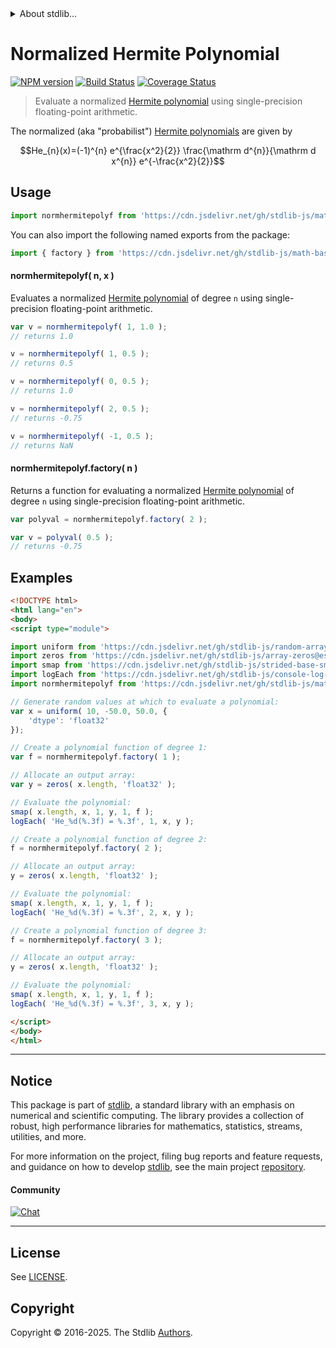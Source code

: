 <!--

@license Apache-2.0

Copyright (c) 2024 The Stdlib Authors.

Licensed under the Apache License, Version 2.0 (the "License");
you may not use this file except in compliance with the License.
You may obtain a copy of the License at

   http://www.apache.org/licenses/LICENSE-2.0

Unless required by applicable law or agreed to in writing, software
distributed under the License is distributed on an "AS IS" BASIS,
WITHOUT WARRANTIES OR CONDITIONS OF ANY KIND, either express or implied.
See the License for the specific language governing permissions and
limitations under the License.

-->


<details>
  <summary>
    About stdlib...
  </summary>
  <p>We believe in a future in which the web is a preferred environment for numerical computation. To help realize this future, we've built stdlib. stdlib is a standard library, with an emphasis on numerical and scientific computation, written in JavaScript (and C) for execution in browsers and in Node.js.</p>
  <p>The library is fully decomposable, being architected in such a way that you can swap out and mix and match APIs and functionality to cater to your exact preferences and use cases.</p>
  <p>When you use stdlib, you can be absolutely certain that you are using the most thorough, rigorous, well-written, studied, documented, tested, measured, and high-quality code out there.</p>
  <p>To join us in bringing numerical computing to the web, get started by checking us out on <a href="https://github.com/stdlib-js/stdlib">GitHub</a>, and please consider <a href="https://opencollective.com/stdlib">financially supporting stdlib</a>. We greatly appreciate your continued support!</p>
</details>

# Normalized Hermite Polynomial

[![NPM version][npm-image]][npm-url] [![Build Status][test-image]][test-url] [![Coverage Status][coverage-image]][coverage-url] <!-- [![dependencies][dependencies-image]][dependencies-url] -->

> Evaluate a normalized [Hermite polynomial][hermite-polynomial] using single-precision floating-point arithmetic.

<!-- Section to include introductory text. Make sure to keep an empty line after the intro `section` element and another before the `/section` close. -->

<section class="intro">

The normalized (aka "probabilist") [Hermite polynomials][hermite-polynomial] are given by

<!-- <equation class="equation" label="eq:normalized_hermite_polynomials" align="center" raw="He_{n}(x)=(-1)^{n} e^{\frac{x^2}{2}} \frac{\mathrm d^{n}}{\mathrm d x^{n}} e^{-\frac{x^2}{2}}" alt="Equation for normalized Hermite polynomials."> -->

```math
He_{n}(x)=(-1)^{n} e^{\frac{x^2}{2}} \frac{\mathrm d^{n}}{\mathrm d x^{n}} e^{-\frac{x^2}{2}}
```

<!-- <div class="equation" align="center" data-raw-text="He_{n}(x)=(-1)^{n} e^{\frac{x^2}{2}} \frac{\mathrm{d}^{n}}{\mathrm{d}x^n} e^{-\frac{x^2}{2}}" data-equation="eq:normalized_hermite_polynomials">
    <img src="https://cdn.jsdelivr.net/gh/stdlib-js/stdlib@bea0101eb61892f160eec8d97dc79188fd937523/lib/node_modules/@stdlib/math/base/tools/normhermitepoly/docs/img/equation_normalized_hermite_polynomials.svg" alt="Equation for normalized Hermite polynomials.">
    <br>
</div> -->

<!-- </equation> -->

</section>

<!-- /.intro -->

<!-- Package usage documentation. -->



<section class="usage">

## Usage

```javascript
import normhermitepolyf from 'https://cdn.jsdelivr.net/gh/stdlib-js/math-base-tools-normhermitepolyf@esm/index.mjs';
```

You can also import the following named exports from the package:

```javascript
import { factory } from 'https://cdn.jsdelivr.net/gh/stdlib-js/math-base-tools-normhermitepolyf@esm/index.mjs';
```

#### normhermitepolyf( n, x )

Evaluates a normalized [Hermite polynomial][hermite-polynomial] of degree `n` using single-precision floating-point arithmetic.

```javascript
var v = normhermitepolyf( 1, 1.0 );
// returns 1.0

v = normhermitepolyf( 1, 0.5 );
// returns 0.5

v = normhermitepolyf( 0, 0.5 );
// returns 1.0

v = normhermitepolyf( 2, 0.5 );
// returns -0.75

v = normhermitepolyf( -1, 0.5 );
// returns NaN
```

#### normhermitepolyf.factory( n )

Returns a function for evaluating a normalized [Hermite polynomial][hermite-polynomial] of degree `n` using single-precision floating-point arithmetic.

```javascript
var polyval = normhermitepolyf.factory( 2 );

var v = polyval( 0.5 );
// returns -0.75
```

</section>

<!-- /.usage -->

<!-- Package usage notes. Make sure to keep an empty line after the `section` element and another before the `/section` close. -->

<section class="notes">

</section>

<!-- /.notes -->

<!-- Package usage examples. -->

<section class="examples">

## Examples

<!-- eslint no-undef: "error" -->

```html
<!DOCTYPE html>
<html lang="en">
<body>
<script type="module">

import uniform from 'https://cdn.jsdelivr.net/gh/stdlib-js/random-array-uniform@esm/index.mjs';
import zeros from 'https://cdn.jsdelivr.net/gh/stdlib-js/array-zeros@esm/index.mjs';
import smap from 'https://cdn.jsdelivr.net/gh/stdlib-js/strided-base-smap@esm/index.mjs';
import logEach from 'https://cdn.jsdelivr.net/gh/stdlib-js/console-log-each@esm/index.mjs';
import normhermitepolyf from 'https://cdn.jsdelivr.net/gh/stdlib-js/math-base-tools-normhermitepolyf@esm/index.mjs';

// Generate random values at which to evaluate a polynomial:
var x = uniform( 10, -50.0, 50.0, {
    'dtype': 'float32'
});

// Create a polynomial function of degree 1:
var f = normhermitepolyf.factory( 1 );

// Allocate an output array:
var y = zeros( x.length, 'float32' );

// Evaluate the polynomial:
smap( x.length, x, 1, y, 1, f );
logEach( 'He_%d(%.3f) = %.3f', 1, x, y );

// Create a polynomial function of degree 2:
f = normhermitepolyf.factory( 2 );

// Allocate an output array:
y = zeros( x.length, 'float32' );

// Evaluate the polynomial:
smap( x.length, x, 1, y, 1, f );
logEach( 'He_%d(%.3f) = %.3f', 2, x, y );

// Create a polynomial function of degree 3:
f = normhermitepolyf.factory( 3 );

// Allocate an output array:
y = zeros( x.length, 'float32' );

// Evaluate the polynomial:
smap( x.length, x, 1, y, 1, f );
logEach( 'He_%d(%.3f) = %.3f', 3, x, y );

</script>
</body>
</html>
```

</section>

<!-- /.examples -->

<!-- Section to include cited references. If references are included, add a horizontal rule *before* the section. Make sure to keep an empty line after the `section` element and another before the `/section` close. -->

<section class="references">

</section>

<!-- /.references -->

<!-- Section for related `stdlib` packages. Do not manually edit this section, as it is automatically populated. -->

<section class="related">

</section>

<!-- /.related -->

<!-- Section for all links. Make sure to keep an empty line after the `section` element and another before the `/section` close. -->


<section class="main-repo" >

* * *

## Notice

This package is part of [stdlib][stdlib], a standard library with an emphasis on numerical and scientific computing. The library provides a collection of robust, high performance libraries for mathematics, statistics, streams, utilities, and more.

For more information on the project, filing bug reports and feature requests, and guidance on how to develop [stdlib][stdlib], see the main project [repository][stdlib].

#### Community

[![Chat][chat-image]][chat-url]

---

## License

See [LICENSE][stdlib-license].


## Copyright

Copyright &copy; 2016-2025. The Stdlib [Authors][stdlib-authors].

</section>

<!-- /.stdlib -->

<!-- Section for all links. Make sure to keep an empty line after the `section` element and another before the `/section` close. -->

<section class="links">

[npm-image]: http://img.shields.io/npm/v/@stdlib/math-base-tools-normhermitepolyf.svg
[npm-url]: https://npmjs.org/package/@stdlib/math-base-tools-normhermitepolyf

[test-image]: https://github.com/stdlib-js/math-base-tools-normhermitepolyf/actions/workflows/test.yml/badge.svg?branch=main
[test-url]: https://github.com/stdlib-js/math-base-tools-normhermitepolyf/actions/workflows/test.yml?query=branch:main

[coverage-image]: https://img.shields.io/codecov/c/github/stdlib-js/math-base-tools-normhermitepolyf/main.svg
[coverage-url]: https://codecov.io/github/stdlib-js/math-base-tools-normhermitepolyf?branch=main

<!--

[dependencies-image]: https://img.shields.io/david/stdlib-js/math-base-tools-normhermitepolyf.svg
[dependencies-url]: https://david-dm.org/stdlib-js/math-base-tools-normhermitepolyf/main

-->

[chat-image]: https://img.shields.io/gitter/room/stdlib-js/stdlib.svg
[chat-url]: https://app.gitter.im/#/room/#stdlib-js_stdlib:gitter.im

[stdlib]: https://github.com/stdlib-js/stdlib

[stdlib-authors]: https://github.com/stdlib-js/stdlib/graphs/contributors

[umd]: https://github.com/umdjs/umd
[es-module]: https://developer.mozilla.org/en-US/docs/Web/JavaScript/Guide/Modules

[deno-url]: https://github.com/stdlib-js/math-base-tools-normhermitepolyf/tree/deno
[deno-readme]: https://github.com/stdlib-js/math-base-tools-normhermitepolyf/blob/deno/README.md
[umd-url]: https://github.com/stdlib-js/math-base-tools-normhermitepolyf/tree/umd
[umd-readme]: https://github.com/stdlib-js/math-base-tools-normhermitepolyf/blob/umd/README.md
[esm-url]: https://github.com/stdlib-js/math-base-tools-normhermitepolyf/tree/esm
[esm-readme]: https://github.com/stdlib-js/math-base-tools-normhermitepolyf/blob/esm/README.md
[branches-url]: https://github.com/stdlib-js/math-base-tools-normhermitepolyf/blob/main/branches.md

[stdlib-license]: https://raw.githubusercontent.com/stdlib-js/math-base-tools-normhermitepolyf/main/LICENSE

[hermite-polynomial]: https://en.wikipedia.org/wiki/Hermite_polynomials

</section>

<!-- /.links -->
